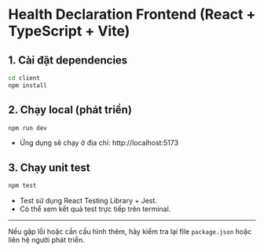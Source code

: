 # Health Declaration Frontend (React + TypeScript + Vite)

## 1. Cài đặt dependencies

```bash
cd client
npm install
```

## 2. Chạy local (phát triển)

```bash
npm run dev
```
- Ứng dụng sẽ chạy ở địa chỉ: http://localhost:5173

## 3. Chạy unit test

```bash
npm test
```

- Test sử dụng React Testing Library + Jest.
- Có thể xem kết quả test trực tiếp trên terminal.

---

Nếu gặp lỗi hoặc cần cấu hình thêm, hãy kiểm tra lại file `package.json` hoặc liên hệ người phát triển.
